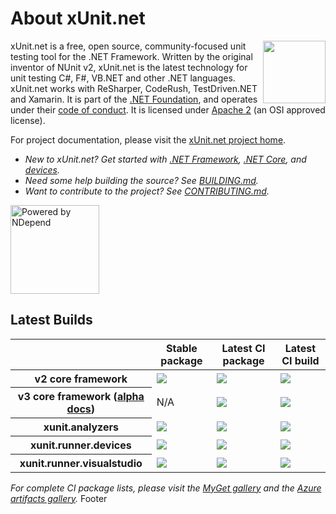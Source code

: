 # About xUnit.net

[<img align="right" width="100px" src="https://dotnetfoundation.org/img/logo_v4.svg" />](https://dotnetfoundation.org/projects/xunit)

xUnit.net is a free, open source, community-focused unit testing tool for the .NET Framework. Written by the original inventor of NUnit v2, xUnit.net is the latest technology for unit testing C#, F#, VB.NET and other .NET languages. xUnit.net works with ReSharper, CodeRush, TestDriven.NET and Xamarin. It is part of the [.NET Foundation](https://www.dotnetfoundation.org/), and operates under their [code of conduct](https://www.dotnetfoundation.org/code-of-conduct). It is licensed under [Apache 2](https://opensource.org/licenses/Apache-2.0) (an OSI approved license).

For project documentation, please visit the [xUnit.net project home](https://xunit.net/).

* _New to xUnit.net? Get started with [.NET Framework](https://xunit.net/docs/getting-started/netfx/visual-studio), [.NET Core](https://xunit.net/docs/getting-started/netcore/cmdline), and [devices](https://xunit.net/docs/getting-started/uwp/devices-runner)._
* _Need some help building the source? See [BUILDING.md](BUILDING.md)._
* _Want to contribute to the project? See [CONTRIBUTING.md](.github/CONTRIBUTING.md)._

[<img src="https://raw.github.com/xunit/media/main/powered-by-ndepend-transparent.png" title="Powered by NDepend" width="142" />](http://www.ndepend.com/)

## Latest Builds

<table>
  <thead>
    <tr>
      <th></th>
      <th>Stable package</th>
      <th>Latest CI package</th>
      <th>Latest CI build</th>
    </tr>
  </thead>
  <tbody>
    <tr>
      <th>v2 core framework</th>
      <td><a href="https://www.nuget.org/packages/xunit"><img src="https://img.shields.io/nuget/v/xunit.svg?logo=nuget"></a></td>
      <td><a href="https://myget.org/feed/xunit/package/nuget/xunit"><img src="https://img.shields.io/myget/xunit/vpre/xunit.svg?label=myget&amp;logo=nuget"></td>
      <td><a href="https://actions-badge.atrox.dev/xunit/xunit/goto?ref=v2"><img src="https://img.shields.io/endpoint.svg?url=https%3A%2F%2Factions-badge.atrox.dev%2Fxunit%2Fxunit%2Fbadge%3Fref%3Dv2&amp;label=build"></td>
    <tr>
    <tr>
      <th>v3 core framework (<a href="https://xunit.net/docs/v3-alpha">alpha docs</a>)</th>
      <td>N/A</td>
      <td><a href="https://myget.org/feed/xunit/package/nuget/xunit.v3"><img src="https://img.shields.io/myget/xunit/vpre/xunit.v3.svg?label=myget&amp;logo=nuget"></td>
      <td><a href="https://actions-badge.atrox.dev/xunit/xunit/goto?ref=main"><img src="https://img.shields.io/endpoint.svg?url=https%3A%2F%2Factions-badge.atrox.dev%2Fxunit%2Fxunit%2Fbadge%3Fref%3Dmain&amp;label=build"></td>
    <tr>
    <tr>
      <th>xunit.analyzers</th>
      <td><a href="https://www.nuget.org/packages/xunit.analyzers"><img src="https://img.shields.io/nuget/v/xunit.analyzers.svg?logo=nuget"></a></td>
      <td><a href="https://myget.org/feed/xunit/package/nuget/xunit.analyzers"><img src="https://img.shields.io/myget/xunit/vpre/xunit.analyzers.svg?label=myget&amp;logo=nuget"></a></td>
      <td><a href="https://actions-badge.atrox.dev/xunit/xunit.analyzers/goto?ref=main"><img src="https://img.shields.io/endpoint.svg?url=https%3A%2F%2Factions-badge.atrox.dev%2Fxunit%2Fxunit.analyzers%2Fbadge%3Fref%3Dmain&amp;label=build"></a></td>
    </tr>
    <tr>
      <th>xunit.runner.devices</th>
      <td><a href="https://www.nuget.org/packages/xunit.runner.devices"><img src="https://img.shields.io/nuget/v/xunit.runner.devices.svg?logo=nuget"></a></td>
      <td><a href="https://dev.azure.com/dotnet/xUnit/_packaging?_a=package&amp;feed=fe8eb338-07fd-45a0-b2ac-c80b58ca8c34&amp;package=a4366a02-ff04-4fa0-97b2-564e2f56ea7c&amp;preferRelease=true"><img src="https://azpkgsshield.azurevoodoo.net/dotnet/xUnit/xUnit/xunit.runner.devices"></a></td>
      <td><a href="https://dev.azure.com/dotnet/xUnit/_build?definitionId=23&amp;_a=summary"><img src="https://img.shields.io/azure-devops/build/dotnet/xUnit/23?logo=azure-devops"></a></td>
    </tr>
    <tr>
      <th>xunit.runner.visualstudio</th>
      <td><a href="https://www.nuget.org/packages/xunit.runner.visualstudio"><img src="https://img.shields.io/nuget/v/xunit.runner.visualstudio.svg?logo=nuget"></a></td>
      <td><a href="https://dev.azure.com/dotnet/xUnit/_packaging?_a=package&amp;feed=fe8eb338-07fd-45a0-b2ac-c80b58ca8c34&amp;package=d5787e76-3ff2-4ac9-bd7f-a0c8ac3ec743&amp;preferRelease=true"><img src="https://azpkgsshield.azurevoodoo.net/dotnet/xUnit/xUnit/xunit.runner.visualstudio"></a></td>
      <td><a href="https://dev.azure.com/dotnet/xUnit/_build?definitionId=64&amp;_a=summary"><img src="https://img.shields.io/azure-devops/build/dotnet/xUnit/64?logo=azure-devops"></a></td>
    </tr>
  </tbody>
</table>

*For complete CI package lists, please visit the [MyGet gallery](https://www.myget.org/gallery/xunit/) and the [Azure artifacts gallery](https://dev.azure.com/dotnet/xUnit/_packaging?_a=feed&feed=xUnit).*
Footer
